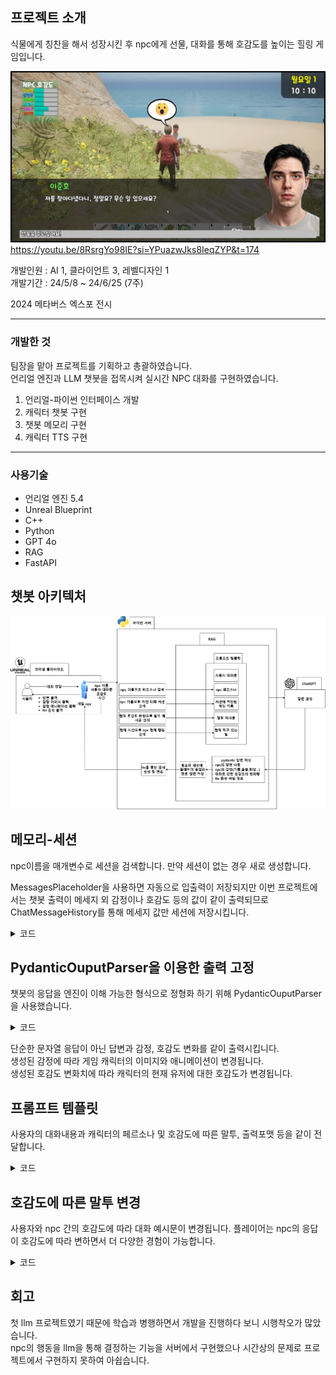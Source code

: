 ## 프로젝트 소개

식물에게 칭찬을 해서 성장시킨 후 npc에게 선물, 대화를 통해 호감도를 높이는 힐링 게임입니다.

[![팜라이프 채팅 이미지](https://github.com/lsh210726/victroyShip/blob/main/8RsrgYo98IE%2000-03-24%20%282%29%20%EC%9A%B0%EC%8A%B9%ED%98%B8%20%ED%8C%9C%EB%9D%BC%EC%9D%B4%ED%94%84%ED%94%8C%EB%A0%88%EC%9D%B4%EC%98%81%EC%83%81.png)](https://youtu.be/8RsrgYo98IE?si=YPuazwJks8IeqZYP&t=174)
https://youtu.be/8RsrgYo98IE?si=YPuazwJks8IeqZYP&t=174

개발인원 : AI 1, 클라이언트 3, 레벨디자인 1  
개발기간 : 24/5/8 ~ 24/6/25 (7주)  

2024 메타버스 엑스포 전시

---
### 개발한 것
팀장을 맡아 프로젝트를 기획하고 총괄하였습니다.  
언리얼 엔진과 LLM 챗봇을 접목시켜 실시간 NPC 대화를 구현하였습니다.  
 1. 언리얼-파이썬 인터페이스 개발
 2. 캐릭터 챗봇 구현
 3. 챗봇 메모리 구현
 4. 캐릭터 TTS 구현
---
### 사용기술
- 언리얼 엔진 5.4
- Unreal Blueprint
- C++
- Python
- GPT 4o
- RAG
- FastAPI

## 챗봇 아키텍처
![챗봇 아키텍처](https://github.com/lsh210726/victroyShip/blob/main/farmlifeAI%20(1).jpg?raw=true)
## 메모리-세션
npc이름을 매개변수로 세션을 검색합니다. 만약 세션이 없는 경우 새로 생성합니다.  

MessagesPlaceholder을 사용하면 자동으로 입출력이 저장되지만 이번 프로젝트에서는 챗봇 출력이 메세지 외 감정이나 호감도 등의 값이 같이 출력되므로 ChatMessageHistory를 통해 메세지 값만 세션에 저장시킵니다.
<details>
<summary>코드</summary>

 
```python
session_store  = {} # 메시지 기록(세션)을 저장할 딕셔너리

  

def  getChatLog(session_ids : str):#npc 개별로 채팅 기록 생성, 각각 기존의 채팅 내역을 기억하고 대화에 반영함.

	if  session_ids  not  in  session_store: # 세션 기록이 없을 경우 - 유저가 대화한 적이 없을 경우 -> 새 채팅창 생성

		session_store[session_ids] = ChatMessageHistory()# 새로운 객체 생성해서 세션 스토어에 저장하기

	return  session_store[session_ids] # 대화한 적이 있을 경우 저장된 세션 ID 기록 반환하기

  

  

def  talk2npc(npcName:str,dialog:str,preperence:int):#이름, 대화문, 현재 호감도

	getChatLog(npcName).add_user_message(dialog) #유저의 입력을 로그에 입력

	###챗봇과 대화 처리 코드###

	getChatLog(npcName).add_ai_message(response.answer)#결과 중 대답 부분만 로그에 저장
```

</details>


## PydanticOuputParser을 이용한 출력 고정
챗봇의 응답을 엔진이 이해 가능한 형식으로 정형화 하기 위해 PydanticOuputParser을 사용했습니다.  
<details>
<summary>코드</summary>

```python
# pydantic 모델 설정 - 출력양식

class  GameRequest(LangChainBaseModel):

	answer: str  =  Field(description="요청에 대한 답변")

	imotion: str  =  Field(description="Respond to emotional changes caused by talking to humans with either joy, surprise, sadness, or anger.")

	#human과의 대화로 인한 감정의 변화를 기쁨, 놀람, 슬픔, 화남 중 하나로 응답할 것

	likability: int  =  Field(description="Respond to the change in favorability from talking to a human as an integer between -10 and 10.")

	#human과의 대화로 인한 호감도의 변화량을 -10 에서 10 사이의 정수로 응답할 것

parser  =  PydanticOutputParser(pydantic_object=GameRequest)# parser 설정

prompt  =  prompt.partial(format=parser.get_format_instructions())# 프롬프트 설정
```
</details>


단순한 문자열 응답이 아닌 답변과 감정, 호감도 변화를 같이 출력시킵니다.  
생성된 감정에 따라 게임 캐릭터의 이미지와 애니메이션이 변경됩니다.  
생성된 호감도 변화치에 따라 캐릭터의 현재 유저에 대한 호감도가 변경됩니다. 
## 프롬프트 템플릿
사용자의 대화내용과 캐릭터의 페르소나 및 호감도에 따른 말투, 출력포맷 등을 같이 전달합니다.
<details>
<summary>코드</summary>

 
```python
template  =  """

You are a person with feelings. Understand your persona, {persona}, and respond to a given request in a conversational style of no more than 200 characters in Korean, based on previous dialogue history and example dialogue. {dialogue_example}

  

request:

{request_content}

  

FORMAT:

{format}

"""

prompt  =  PromptTemplate.from_template(template=template)
```
</details>


## 호감도에 따른 말투 변경
사용자와 npc 간의 호감도에 따라 대화 예시문이 변경됩니다. 플레이어는 npc의 응답이 호감도에 따라 변하면서 더 다양한 경험이 가능합니다.
<details>
<summary>코드</summary>

 
```python
"호감도 낮은 경우 (낯선 사람 또는 처음 만난 사람)": [

	"안녕하세요, 김준서입니다. 여기 오신 건 처음이신가요?",

	"오늘 날씨가 참 좋네요. 벌통 관리할 때 이런 날씨가 제일 좋아요.",

"호감도 중간 (친해지고 있는 이웃 또는 지인)": [

	"어제 그 새 사진 찍은 거 봤어요? 정말 잘 나왔더라고요.",

	"최근에 새로운 꿀벌 품종을 시도해 보고 있는데, 이야기 나누고 싶어요.",

"호감도 높은 경우 (친한 친구 또는 가까운 사람)": [

	"야, 오늘은 내가 만든 특별한 꿀벌 샌드위치를 준비했어. 맛있게 먹어!",

	"너한테만 보여주는 건데, 이번에 찍은 새 사진 중에 정말 멋진 거 있어. 같이 보자.",
```
```python
def  set_preference(intPref:int):

	if  intPref  >  70:

		return  "호감도 높은 경우 (친한 친구 또는 가까운 사람)"

	elif  intPref  >  30:

		return  "호감도 중간 (친해지고 있는 이웃 또는 지인)"

	else:

		return  "호감도 낮은 경우 (낯선 사람 또는 처음 만난 사람)"
```
</details>


## 회고
첫 llm 프로젝트였기 때문에 학습과 병행하면서 개발을 진행하다 보니 시행착오가 많았습니다.  
npc의 행동을 llm을 통해 결정하는 기능을 서버에서 구현했으나 시간상의 문제로 프로젝트에서 구현하지 못하여 아쉽습니다. 
